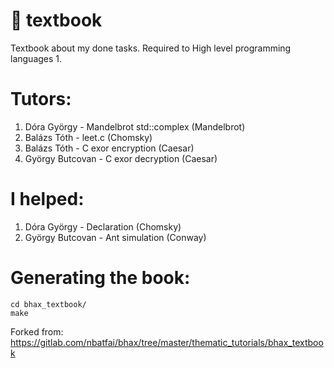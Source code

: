 # :blue_book: textbook
Textbook about my done tasks. Required to High level programming languages 1.

# Tutors:
1. Dóra György - Mandelbrot std::complex (Mandelbrot)
2. Balázs Tóth - leet.c (Chomsky)
3. Balázs Tóth - C exor encryption (Caesar)
4. György Butcovan - C exor decryption (Caesar)

# I helped:
1. Dóra György - Declaration (Chomsky)
2. György Butcovan - Ant simulation (Conway)

# Generating the book:
```
cd bhax_textbook/
make
```

Forked from: https://gitlab.com/nbatfai/bhax/tree/master/thematic_tutorials/bhax_textbook
